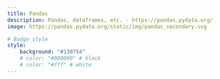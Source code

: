 ```yaml
---
title: Pandas
description: Pandas, dataframes, etc. - https://pandas.pydata.org/
image: https://pandas.pydata.org/static/img/pandas_secondary.svg

# Badge style
style:
    background: "#130754"
    # color: "#000000" # black
    # color: "#fff" # white
---
```

